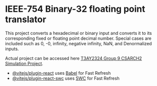 # IEEE-754 Binary-32 floating point translator 

This project converts a hexadecimal or binary input and converts it to its corresponding fixed or floating point decimal number. Special cases are included such as 0, -0, infinity, negative infinity, NaN, and Denormalized inputs.

Actual project can be accessed here [T3AY2324 Group 9 CSARCH2 Simulation Project](https://christianvtia.github.io/arch2-sp/).

- [@vitejs/plugin-react](https://github.com/vitejs/vite-plugin-react/blob/main/packages/plugin-react/README.md) uses [Babel](https://babeljs.io/) for Fast Refresh
- [@vitejs/plugin-react-swc](https://github.com/vitejs/vite-plugin-react-swc) uses [SWC](https://swc.rs/) for Fast Refresh
